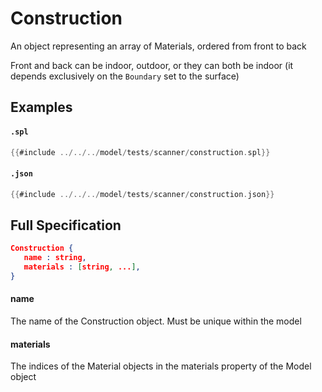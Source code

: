 # Construction

An object representing an array of
Materials, ordered from front to back

Front and back can be indoor, outdoor, or they can both be
indoor (it depends exclusively on the `Boundary` set to the
surface)


 ## Examples

#### `.spl`
```rs
{{#include ../../../model/tests/scanner/construction.spl}}
```
#### `.json`
```rs
{{#include ../../../model/tests/scanner/construction.json}}
```


 ## Full Specification

```json
Construction {
   name : string,
   materials : [string, ...],
}
```



#### name

The name of the Construction object.
Must be unique within the model




#### materials

The indices of the Material objects in the
materials property of the Model object




